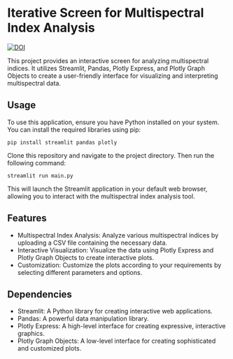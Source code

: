 # Iterative Screen for Multispectral Index Analysis
[![DOI](https://zenodo.org/badge/DOI/10.5281/zenodo.10846311.svg)](https://doi.org/10.5281/zenodo.10846311)

This project provides an interactive screen for analyzing multispectral indices. It utilizes Streamlit, Pandas, Plotly Express, and Plotly Graph Objects to create a user-friendly interface for visualizing and interpreting multispectral data.
 
## Usage

To use this application, ensure you have Python installed on your system. You can install the required libraries using pip:

```
pip install streamlit pandas plotly
```

Clone this repository and navigate to the project directory. Then run the following command:

```
streamlit run main.py
```

This will launch the Streamlit application in your default web browser, allowing you to interact with the multispectral index analysis tool.

## Features
- Multispectral Index Analysis: Analyze various multispectral indices by uploading a CSV file containing the necessary data.
- Interactive Visualization: Visualize the data using Plotly Express and Plotly Graph Objects to create interactive plots.
- Customization: Customize the plots according to your requirements by selecting different parameters and options.

## Dependencies
- Streamlit: A Python library for creating interactive web applications.
- Pandas: A powerful data manipulation library.
- Plotly Express: A high-level interface for creating expressive, interactive graphics.
- Plotly Graph Objects: A low-level interface for creating sophisticated and customized plots.